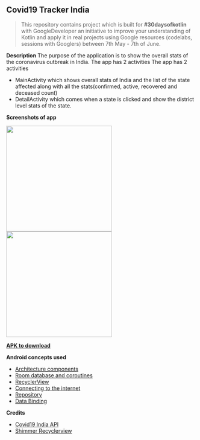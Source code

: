 ## Covid19 Tracker India

> This repository contains  project which is built for **#30daysofkotlin** with GoogleDeveloper an initiative to improve your understanding of Kotlin and apply it in real projects using Google resources (codelabs, sessions with Googlers) between 7th May - 7th of June.

**Description**
The purpose of the application is to show the overall stats of the coronavirus outbreak in India. The app has 2 activities  The app has 2 activities 
- MainActivity which shows overall stats of India and the list of the state affected along with all the stats(confirmed, active, recovered and deceased count)
- DetailActivity which comes when a state is clicked and show the district level stats of the state.

**Screenshots of app**

<img src="https://raw.githubusercontent.com/swayangjit/GoogleAssignment/master/art/device-2020-06-05-214548.png" width="280"/> <img src="https://raw.githubusercontent.com/swayangjit/GoogleAssignment/master/art/device-2020-06-05-222042.png" width="280"/>

[**APK to download**](https://raw.githubusercontent.com/swayangjit/GoogleAssignment/master/app-debug.apk)

**Android concepts  used**

 - [Architecture components](https://codelabs.developers.google.com/codelabs/kotlin-android-training-view-model/index.html?index=../..android-kotlin-fundamentals#12) 
 - [Room database and coroutines](https://codelabs.developers.google.com/codelabs/kotlin-android-training-room-database/index.html?index=../..android-kotlin-fundamentals#0) 
 - [RecyclerView](https://codelabs.developers.google.com/codelabs/kotlin-android-training-recyclerview-fundamentals/index.html?index=../..android-kotlin-fundamentals#0)
 -  [Connecting to the internet](https://codelabs.developers.google.com/codelabs/kotlin-android-training-internet-data/index.html?index=../..android-kotlin-fundamentals#0)
  -  [Repository](https://codelabs.developers.google.com/codelabs/kotlin-android-training-repository/index.html?index=../..android-kotlin-fundamentals#0)
  - [Data Binding](https://codelabs.developers.google.com/codelabs/kotlin-android-training-linear-layout/index.html?index=../..android-kotlin-fundamentals#0)

**Credits**

 - [Covid19 India API](https://api.covid19india.org/)
 - [Shimmer Recyclerview](https://github.com/mike14u/shimmer-recyclerview-x)
